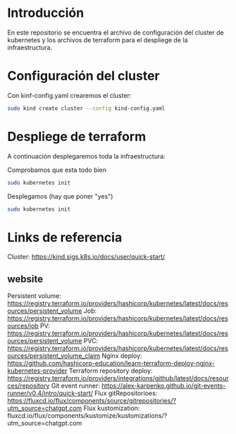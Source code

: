 # Introducción
En este repositorio se encuentra el archivo de configuración del cluster de kubernetes y los archivos de terraform para el despliege de la infraestructura.

# Configuración del cluster
Con kinf-config.yaml crearemos el cluster:
```bash
sudo kind create cluster --config kind-config.yaml
```

# Despliege de terraform
A continuación desplegaremos toda la infraestructura:

Comprobamos que esta todo bien
```bash
sudo kubernetes init
```

Desplegamos (hay que poner "yes")
```bash
sudo kubernetes init
```

# Links de referencia
Cluster: https://kind.sigs.k8s.io/docs/user/quick-start/

## website
Persistent volume: https://registry.terraform.io/providers/hashicorp/kubernetes/latest/docs/resources/persistent_volume
Job: https://registry.terraform.io/providers/hashicorp/kubernetes/latest/docs/resources/job
PV: https://registry.terraform.io/providers/hashicorp/kubernetes/latest/docs/resources/persistent_volume
PVC: https://registry.terraform.io/providers/hashicorp/kubernetes/latest/docs/resources/persistent_volume_claim
Nginx deploy: https://github.com/hashicorp-education/learn-terraform-deploy-nginx-kubernetes-provider
Terraform repository deploy: https://registry.terraform.io/providers/integrations/github/latest/docs/resources/repository
Git event runner: https://alex-karpenko.github.io/git-events-runner/v0.4/intro/quick-start/
Flux gitRepositorioes: https://fluxcd.io/flux/components/source/gitrepositories/?utm_source=chatgpt.com
Flux kustomization: fluxcd.io/flux/components/kustomize/kustomizations/?utm_source=chatgpt.com